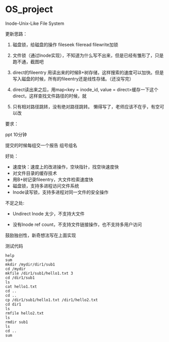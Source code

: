 # OS_project
 Inode-Unix-Like File System

更新思路：

1. 磁盘锁，给磁盘的操作 fileseek fileread filewrite加锁

2. 文件锁（通过Inode实现），不知道为什么写不出来，但是已经有雏形了，只是跑不通，截图吧

3. direct的fileentry 用读出来的时候B+树存储，这样搜索的速度可以加快。但是写入磁盘的时候，所有的fileentry还是线性存储。（还没写完）
4. direct读出来之后，用map<key = inode_id, value = direct>缓存一下这个direct，这样查找文件路径的时候，就

4. 只有相对路径跳转，没有绝对路径跳转。 懒得写了，老师应该不在乎，有空可以改



要求：

ppt 10分钟

提交的时候每组交一个报告 组号组名

好处：

- 速度快：速度上的改进操作，空块指针，找空块速度快
- 对文件目录的缓存技术
- 用B+树记录fileentry，大文件检索速度快
- 磁盘锁，支持多进程访问文件系统
- Inode读写锁，支持多进程对同一文件的安全操作

不足之处: 

- Undirect Inode 太少，不支持大文件

- 没有Inode ref count，不支持文件链接操作，也不支持多用户访问

鼓励独创性，新奇想法写在上面实现

测试代码

```
help
sum
mkdir /mydir/dir1/sub1
cd /mydir
mkfile /dir1/sub1/hello1.txt 3
cd /dir1/sub1
ls
cat hello1.txt
cd ..
cd ..
cp /dir1/sub1/hello1.txt /dir1/hello2.txt
cd dir1
ls
rmfile hello2.txt
ls
rmdir sub1
ls 
cd ..
sum
```


